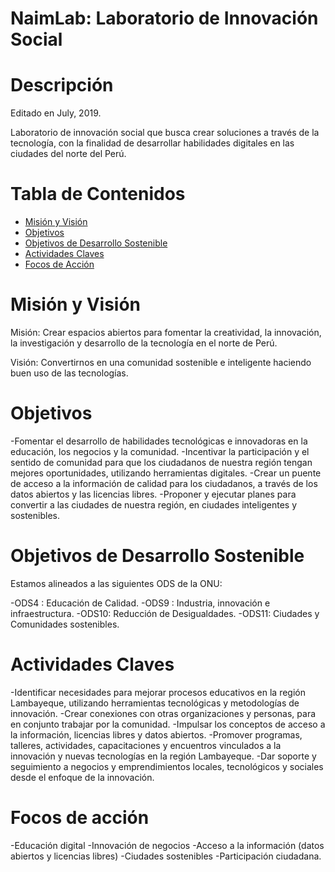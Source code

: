 # NaimLab: Laboratorio de Innovación Social
# Descripción
Editado en July, 2019.

Laboratorio de innovación social que busca crear soluciones a través de la tecnología, con la finalidad de desarrollar habilidades digitales en las ciudades del norte del Perú.

# Tabla de Contenidos

<!-- TOC depthFrom:1 depthTo:6 withLinks:1 updateOnSave:1 orderedList:0 -->

- [Misión y Visión](#misión-y-visión)
- [Objetivos](#objetivos)
- [Objetivos de Desarrollo Sostenible](#objetivos-de-desarrollo-sostenible)
- [Actividades Claves](#actividades-claves)
- [Focos de Acción](#focos-de-acción)


# Misión y Visión

Misión:
Crear espacios abiertos para fomentar la creatividad, la innovación, la investigación y desarrollo de la tecnología en el norte de Perú.

Visión:
Convertirnos en una comunidad sostenible e inteligente haciendo buen uso de las tecnologías.


# Objetivos

-Fomentar el desarrollo de habilidades tecnológicas e innovadoras en la educación, los negocios y la comunidad.
-Incentivar la participación y el sentido de comunidad para que los ciudadanos de nuestra región tengan mejores oportunidades, utilizando herramientas digitales.
-Crear un puente de acceso a la información de calidad para los ciudadanos, a través de los datos abiertos y las licencias libres.
-Proponer y ejecutar planes para convertir a las ciudades de nuestra región, en ciudades inteligentes y sostenibles.

# Objetivos de Desarrollo Sostenible
 
Estamos alineados a las siguientes ODS de la ONU:
 
-ODS4 : Educación de Calidad.
-ODS9 : Industria, innovación e infraestructura.
-ODS10: Reducción de Desigualdades.
-ODS11: Ciudades y Comunidades sostenibles.


# Actividades Claves
 
-Identificar necesidades para mejorar procesos educativos en la región Lambayeque, utilizando herramientas tecnológicas y metodologías de innovación.
-Crear conexiones con otras organizaciones y personas, para en conjunto trabajar por la comunidad.
-Impulsar los conceptos de acceso a la información, licencias libres y datos abiertos.
-Promover programas, talleres, actividades, capacitaciones y encuentros vinculados a la innovación y nuevas tecnologías en la región Lambayeque.
-Dar soporte y seguimiento a negocios y emprendimientos locales, tecnológicos y sociales desde el enfoque de la innovación.


# Focos de acción

-Educación digital
-Innovación de negocios
-Acceso a la información (datos abiertos y licencias libres)
-Ciudades sostenibles
-Participación ciudadana.
